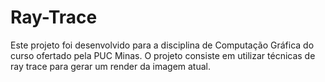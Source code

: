 # Ray-Trace
Este projeto foi desenvolvido para a disciplina de Computação Gráfica do curso ofertado pela PUC Minas. O projeto consiste em utilizar técnicas de ray trace para gerar um render da imagem atual.
